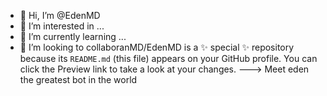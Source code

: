 - 👋 Hi, I’m @EdenMD
- 👀 I’m interested in ...
- 🌱 I’m currently learning ...
- 💞️ I’m looking to collaboranMD/EdenMD is a ✨ special ✨ repository because its `README.md` (this file) appears on your GitHub profile.
You can click the Preview link to take a look at your changes.
--->
  Meet eden the greatest bot in the world 
